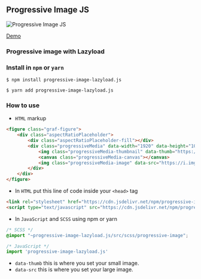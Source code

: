 
## Progressive Image JS

![Progressive Image JS](https://i.imgur.com/o4aKBEH.png)

[Demo](https://progressive-image.js.arnoldfederis.com)

### Progressive image with Lazyload

### Install in `npm` or `yarn`

```
$ npm install progressive-image-lazyload.js

$ yarn add progressive-image-lazyload.js
```


### How to use

* `HTML` markup

```html
<figure class="graf-figure">
    <div class="aspectRatioPlaceholder">
        <div class="aspectRatioPlaceholder-fill"></div>
        <div class="progressiveMedia" data-width="1920" data-height="1080">
            <img class="progressiveMedia-thumbnail" data-thumb="https://i.imgur.com/glCxppa.png" alt="shallow focus photography of computer codes">
            <canvas class="progressiveMedia-canvas"></canvas>
            <img class="progressiveMedia-image" data-src="https://i.imgur.com/o4aKBEH.png" alt="shallow focus photography of computer codes">
        </div>
    </div>
</figure>
```

* In `HTML` put this line of code inside your `<head>` tag

```html
<link rel="stylesheet" href="https://cdn.jsdelivr.net/npm/progressive-image-lazyload.js@1.0.3/dist/progressive-image-lazyload.css">
<script type="text/javascript" src="https://cdn.jsdelivr.net/npm/progressive-image-lazyload.js@1.0.3/dist/progressive-image-lazyload.js"></script>
```

* In `JavaScript` and `SCSS` using npm or yarn

```scss
/* SCSS */
@import "~progressive-image-lazyload.js/src/scss/progressive-image";
```

```javascript
/* JavaScript */
import 'progressive-image-lazyload.js'
```

* `data-thumb` this is where you set your small image.
* `data-src` this is where you set your large image.
